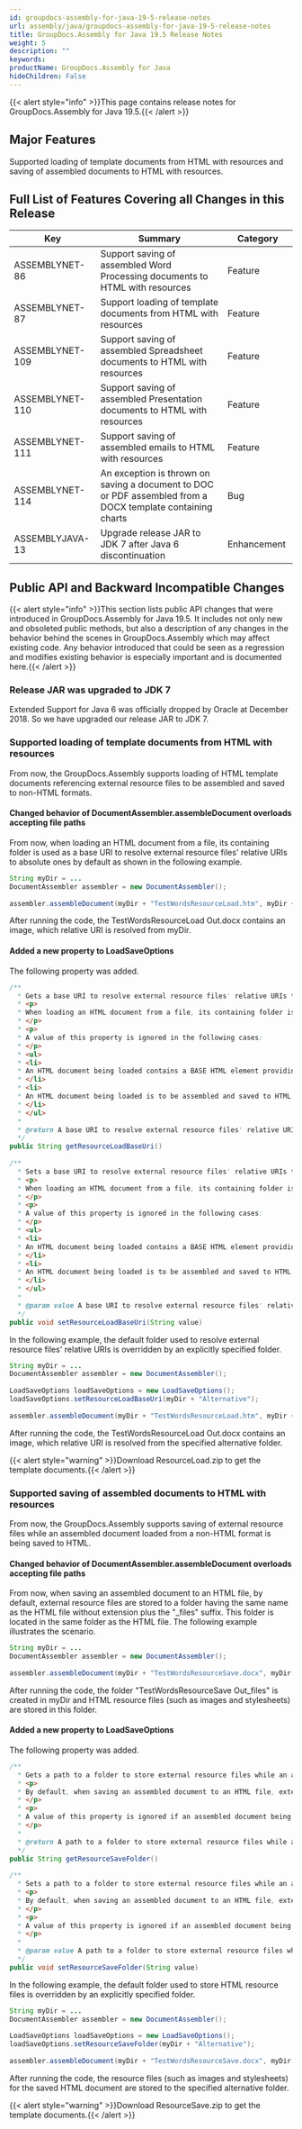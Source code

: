 ```yaml
---
id: groupdocs-assembly-for-java-19-5-release-notes
url: assembly/java/groupdocs-assembly-for-java-19-5-release-notes
title: GroupDocs.Assembly for Java 19.5 Release Notes
weight: 5
description: ""
keywords: 
productName: GroupDocs.Assembly for Java
hideChildren: False
---
```

{{< alert style="info" >}}This page contains release notes for GroupDocs.Assembly for Java 19.5.{{< /alert >}}

## Major Features

Supported loading of template documents from HTML with resources and saving of assembled documents to HTML with resources.

## Full List of Features Covering all Changes in this Release

| Key | Summary | Category |
| --- | --- | --- |
| ASSEMBLYNET-86  | Support saving of assembled Word Processing documents to HTML with resources  | Feature  |
| ASSEMBLYNET-87  | Support loading of template documents from HTML with resources  | Feature  |
| ASSEMBLYNET-109  | Support saving of assembled Spreadsheet documents to HTML with resources  | Feature  |
| ASSEMBLYNET-110  | Support saving of assembled Presentation documents to HTML with resources  | Feature  |
| ASSEMBLYNET-111  | Support saving of assembled emails to HTML with resources  | Feature  |
| ASSEMBLYNET-114  | An exception is thrown on saving a document to DOC or PDF assembled from a DOCX template containing charts  | Bug  |
| ASSEMBLYJAVA-13  | Upgrade release JAR to JDK 7 after Java 6 discontinuation  | Enhancement  |

## Public API and Backward Incompatible Changes 

{{< alert style="info" >}}This section lists public API changes that were introduced in GroupDocs.Assembly for Java 19.5. It includes not only new and obsoleted public methods, but also a description of any changes in the behavior behind the scenes in GroupDocs.Assembly which may affect existing code. Any behavior introduced that could be seen as a regression and modifies existing behavior is especially important and is documented here.{{< /alert >}}

### Release JAR was upgraded to JDK 7

Extended Support for Java 6 was officially dropped by Oracle at December 2018. So we have upgraded our release JAR to JDK 7.

### Supported loading of template documents from HTML with resources

From now, the GroupDocs.Assembly supports loading of HTML template documents referencing external resource files to be assembled and saved to non-HTML formats.

#### Changed behavior of DocumentAssembler.assembleDocument overloads accepting file paths

From now, when loading an HTML document from a file, its containing folder is used as a base URI to resolve external resource files' relative URIs to absolute ones by default as shown in the following example.

```java
String myDir = ...
DocumentAssembler assembler = new DocumentAssembler();
 
assembler.assembleDocument(myDir + "TestWordsResourceLoad.htm", myDir + "TestWordsResourceLoad Out.docx", new DataSourceInfo("It should be a jeep image.", "value"));
```

After running the code, the TestWordsResourceLoad Out.docx contains an image, which relative URI is resolved from myDir.

#### Added a new property to LoadSaveOptions

The following property was added.

```java
/**
  * Gets a base URI to resolve external resource files' relative URIs to absolute ones while loading an HTML template document to be assembled and saved to a non-HTML format. The default value is an empty string.
  * <p>
  * When loading an HTML document from a file, its containing folder is used as a base URI by default, which cannot happen when loading an HTML document from a stream. Set this property to specify a base URI when loading an HTML document from a stream or to override the default base URI when loading an HTML document from a file.
  * </p>
  * <p>
  * A value of this property is ignored in the following cases:
  * </p>
  * <ul>
  * <li>
  * An HTML document being loaded contains a BASE HTML element providing a base URI.
  * </li>
  * <li>
  * An HTML document being loaded is to be assembled and saved to HTML (external resource files are not loaded and relative URIs are not changed then).
  * </li>
  * </ul>
  * 
  * @return A base URI to resolve external resource files' relative URIs to absolute ones while loading an HTML template document to be assembled and saved to a non-HTML format.
  */
public String getResourceLoadBaseUri()
 
/**
  * Sets a base URI to resolve external resource files' relative URIs to absolute ones while loading an HTML template document to be assembled and saved to a non-HTML format. The default value is an empty string.
  * <p>
  * When loading an HTML document from a file, its containing folder is used as a base URI by default, which cannot happen when loading an HTML document from a stream. Set this property to specify a base URI when loading an HTML document from a stream or to override the default base URI when loading an HTML document from a file.
  * </p>
  * <p>
  * A value of this property is ignored in the following cases:
  * </p>
  * <ul>
  * <li>
  * An HTML document being loaded contains a BASE HTML element providing a base URI.
  * </li>
  * <li>
  * An HTML document being loaded is to be assembled and saved to HTML (external resource files are not loaded and relative URIs are not changed then).
  * </li>
  * </ul>
  * 
  * @param value A base URI to resolve external resource files' relative URIs to absolute ones while loading an HTML template document to be assembled and saved to a non-HTML format.
  */
public void setResourceLoadBaseUri(String value)
```

In the following example, the default folder used to resolve external resource files' relative URIs is overridden by an explicitly specified folder.

```java
String myDir = ...
DocumentAssembler assembler = new DocumentAssembler();
 
LoadSaveOptions loadSaveOptions = new LoadSaveOptions();
loadSaveOptions.setResourceLoadBaseUri(myDir + "Alternative");
 
assembler.assembleDocument(myDir + "TestWordsResourceLoad.htm", myDir + "TestWordsResourceLoad Out.docx", loadSaveOptions, new DataSourceInfo("It should be a sport car image.", "value"));
```

After running the code, the TestWordsResourceLoad Out.docx contains an image, which relative URI is resolved from the specified alternative folder.

{{< alert style="warning" >}}Download ResourceLoad.zip to get the template documents.{{< /alert >}}

### Supported saving of assembled documents to HTML with resources

From now, the GroupDocs.Assembly supports saving of external resource files while an assembled document loaded from a non-HTML format is being saved to HTML.

#### Changed behavior of DocumentAssembler.assembleDocument overloads accepting file paths

From now, when saving an assembled document to an HTML file, by default, external resource files are stored to a folder having the same name as the HTML file without extension plus the "\_files" suffix. This folder is located in the same folder as the HTML file. The following example illustrates the scenario.

```java
String myDir = ...
DocumentAssembler assembler = new DocumentAssembler();
 
assembler.assembleDocument(myDir + "TestWordsResourceSave.docx", myDir + "TestWordsResourceSave Out.htm", new DataSourceInfo("Hello!", "value"));
```

After running the code, the folder "TestWordsResourceSave Out\_files" is created in myDir and HTML resource files (such as images and stylesheets) are stored in this folder.

#### Added a new property to LoadSaveOptions

The following property was added.

```java
/**
  * Gets a path to a folder to store external resource files while an assembled document loaded from a non-HTML format is being saved to HTML. The default value is an empty string.
  * <p>
  * By default, when saving an assembled document to an HTML file, external resource files are stored to a folder having the same name as the HTML file without extension plus the "_files" suffix. This folder is located in the same folder as the HTML file. However, this cannot be done when saving an assembled document to an HTML stream. Set this property to specify a path to a folder to store external resource files when saving an assembled document to an HTML stream or to override the default folder when saving an assembled document to an HTML file.
  * </p>
  * <p>
  * A value of this property is ignored if an assembled document being saved to HTML was loaded from HTML as well (external resource files are not stored and links to them are not changed then).
  * </p>
  * 
  * @return A path to a folder to store external resource files while an assembled document loaded from a non-HTML format is being saved to HTML.
  */
public String getResourceSaveFolder()
 
/**
  * Sets a path to a folder to store external resource files while an assembled document loaded from a non-HTML format is being saved to HTML. The default value is an empty string.
  * <p>
  * By default, when saving an assembled document to an HTML file, external resource files are stored to a folder having the same name as the HTML file without extension plus the "_files" suffix. This folder is located in the same folder as the HTML file. However, this cannot be done when saving an assembled document to an HTML stream. Set this property to specify a path to a folder to store external resource files when saving an assembled document to an HTML stream or to override the default folder when saving an assembled document to an HTML file.
  * </p>
  * <p>
  * A value of this property is ignored if an assembled document being saved to HTML was loaded from HTML as well (external resource files are not stored and links to them are not changed then).
  * </p>
  * 
  * @param value A path to a folder to store external resource files while an assembled document loaded from a non-HTML format is being saved to HTML.
  */
public void setResourceSaveFolder(String value)
```

In the following example, the default folder used to store HTML resource files is overridden by an explicitly specified folder.

```java
String myDir = ...
DocumentAssembler assembler = new DocumentAssembler();
 
LoadSaveOptions loadSaveOptions = new LoadSaveOptions();
loadSaveOptions.setResourceSaveFolder(myDir + "Alternative");
 
assembler.assembleDocument(myDir + "TestWordsResourceSave.docx", myDir + "TestWordsResourceSave Out.htm", loadSaveOptions, new DataSourceInfo("Hello!", "value"));
```

After running the code, the resource files (such as images and stylesheets) for the saved HTML document are stored to the specified alternative folder.

{{< alert style="warning" >}}Download ResourceSave.zip to get the template documents.{{< /alert >}}
